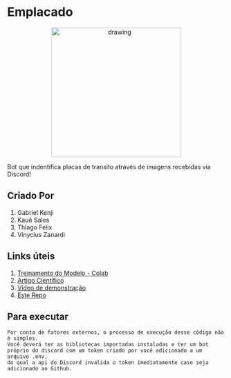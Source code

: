 # Emplacado

<p align="center">
  <img src="https://user-images.githubusercontent.com/42659122/173260872-39686e60-02ce-41ec-a6c9-992b33aaad3e.png" alt="drawing" style="width:300px;"/>
</p>

Bot que indentifica placas de transito através de imagens recebidas via Discord!

## Criado Por 
1. Gabriel Kenji
2. Kauê Sales
3. Thiago Felix
4. Vinycius Zanardi

## Links úteis
1. [Treinamento do Modelo - Colab](https://colab.research.google.com/drive/1LUI-KOZ00TWCUM18sbbY91H8CKN6Bb3z#scrollTo=lxqIghlj-hrG)
2. [Artigo Científico](https://drive.google.com/file/d/1-TcXzvQ-eyN_l21xiu5cwiY0Cs6MHojh/view?usp=sharing)
3. [Vídeo de demonstração](https://youtu.be/mNjTg-ZnnCA)
4. [Este Repo](https://github.com/kahbyte/Emplacado)

## Para executar

```
Por conta de fatores externos, o processo de execução desse código não é simples.
Você deverá ter as bibliotecas importadas instaladas e ter um bot próprio do discord com um token criado por você adicionado a um arquivo .env,
do qual a api do Discord invalida o token imediatamente caso seja adicionado ao Github.
``` 
